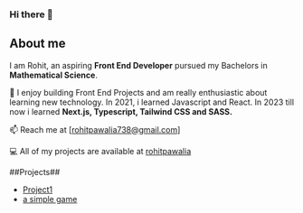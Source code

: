 ### Hi there 👋

## About me
I am Rohit, an aspiring ****Front End Developer**** pursued my Bachelors in ****Mathematical Science****.

🌱 I enjoy building Front End Projects and am really enthusiastic about learning new technology. In 2021, i       learned Javascript and React. In 2023 till now i learned ****Next.js, Typescript, Tailwind CSS and SASS.****

📫 Reach me at [rohitpawalia738@gmail.com]

💻 All of my projects are available at [rohitpawalia](https://github.com/rohitpawalia?tab=repositories)

##Projects##
- [Project1](https://filmykeeda.vercel.app/)
- [a simple game](https://tenziesgame-seven.vercel.app/)

